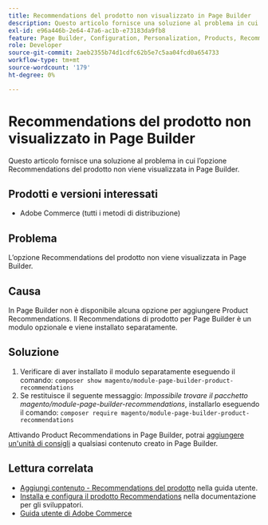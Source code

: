 ```yaml
---
title: Recommendations del prodotto non visualizzato in Page Builder
description: Questo articolo fornisce una soluzione al problema in cui l’opzione Recommendations del prodotto non viene visualizzata in Page Builder.
exl-id: e96a446b-2e64-47a6-ac1b-e73183da9fb8
feature: Page Builder, Configuration, Personalization, Products, Recommendations
role: Developer
source-git-commit: 2aeb2355b74d1cdfc62b5e7c5aa04fcd0a654733
workflow-type: tm+mt
source-wordcount: '179'
ht-degree: 0%

---
```


# Recommendations del prodotto non visualizzato in Page Builder

Questo articolo fornisce una soluzione al problema in cui l’opzione Recommendations del prodotto non viene visualizzata in Page Builder.

## Prodotti e versioni interessati

* Adobe Commerce (tutti i metodi di distribuzione)

## Problema

L’opzione Recommendations del prodotto non viene visualizzata in Page Builder.

## Causa

In Page Builder non è disponibile alcuna opzione per aggiungere Product Recommendations. Il Recommendations di prodotto per Page Builder è un modulo opzionale e viene installato separatamente.

## Soluzione

1. Verificare di aver installato il modulo separatamente eseguendo il comando: `composer show magento/module-page-builder-product-recommendations`
1. Se restituisce il seguente messaggio: *Impossibile trovare il pacchetto magento/module-page-builder-recommendations*, installarlo eseguendo il comando: `composer require magento/module-page-builder-product-recommendations`

Attivando Product Recommendations in Page Builder, potrai [aggiungere un&#39;unità di consigli](https://experienceleague.adobe.com/docs/commerce-admin/page-builder/add-content/recommendations.html?lang=it) a qualsiasi contenuto creato in Page Builder.

## Lettura correlata

* [Aggiungi contenuto - Recommendations del prodotto](https://experienceleague.adobe.com/docs/commerce-admin/page-builder/add-content/recommendations.html?lang=it) nella guida utente.
* [Installa e configura il prodotto Recommendations](https://experienceleague.adobe.com/it/docs/commerce-merchant-services/product-recommendations/getting-started/install-configure) nella documentazione per gli sviluppatori.
* [Guida utente di Adobe Commerce](https://experienceleague.adobe.com/it/docs/commerce-admin/user-guides/home)
